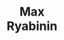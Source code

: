 ---
layout: page
title: <b>Max</b> <br> Ryabinin
description: Together
img: assets/img/max.jpg
redirect: https://mryab.github.io
importance: 2
category: organizer
---